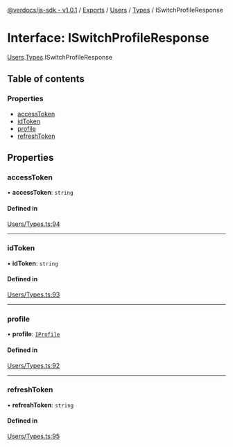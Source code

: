 [@verdocs/js-sdk - v1.0.1](../README.md) / [Exports](../modules.md) / [Users](../modules/Users.md) / [Types](../modules/Users.Types.md) / ISwitchProfileResponse

# Interface: ISwitchProfileResponse

[Users](../modules/Users.md).[Types](../modules/Users.Types.md).ISwitchProfileResponse

## Table of contents

### Properties

- [accessToken](Users.Types.ISwitchProfileResponse.md#accesstoken)
- [idToken](Users.Types.ISwitchProfileResponse.md#idtoken)
- [profile](Users.Types.ISwitchProfileResponse.md#profile)
- [refreshToken](Users.Types.ISwitchProfileResponse.md#refreshtoken)

## Properties

### accessToken

• **accessToken**: `string`

#### Defined in

[Users/Types.ts:94](https://github.com/Verdocs/js-sdk/blob/main/src/Users/Types.ts#L94)

___

### idToken

• **idToken**: `string`

#### Defined in

[Users/Types.ts:93](https://github.com/Verdocs/js-sdk/blob/main/src/Users/Types.ts#L93)

___

### profile

• **profile**: [`IProfile`](Users.Types.IProfile.md)

#### Defined in

[Users/Types.ts:92](https://github.com/Verdocs/js-sdk/blob/main/src/Users/Types.ts#L92)

___

### refreshToken

• **refreshToken**: `string`

#### Defined in

[Users/Types.ts:95](https://github.com/Verdocs/js-sdk/blob/main/src/Users/Types.ts#L95)

